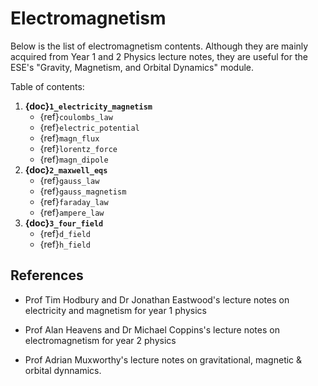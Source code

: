 # Electromagnetism

Below is the list of electromagnetism contents. Although they are mainly acquired from Year 1 and 2 Physics lecture notes, they are useful for the ESE's "Gravity, Magnetism, and Orbital Dynamics" module.

Table of contents:

1. **{doc}`1_electricity_magnetism`**
    - {ref}`coulombs_law`
    - {ref}`electric_potential`
    - {ref}`magn_flux`
    - {ref}`lorentz_force`
    - {ref}`magn_dipole`
2. **{doc}`2_maxwell_eqs`**
    - {ref}`gauss_law`
    - {ref}`gauss_magnetism`
    - {ref}`faraday_law`
    - {ref}`ampere_law`
3. **{doc}`3_four_field`**
    - {ref}`d_field`
    - {ref}`h_field`

## References

- Prof Tim Hodbury and Dr Jonathan Eastwood's lecture notes on electricity and magnetism for year 1 physics

- Prof Alan Heavens and Dr Michael Coppins's  lecture notes on electromagnetism for year 2 physics

- Prof Adrian Muxworthy's lecture notes on gravitational, magnetic & orbital dynnamics.
